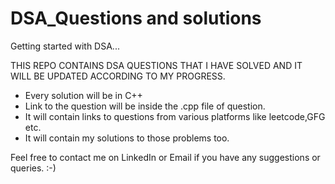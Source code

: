 # DSA_Questions and solutions 
Getting started with DSA... 


THIS REPO CONTAINS DSA QUESTIONS THAT I HAVE SOLVED AND IT WILL BE UPDATED ACCORDING TO MY PROGRESS.

- Every solution will be in C++
- Link to the question will be inside the .cpp file of question.
- It will contain links to questions from various platforms like leetcode,GFG etc.
- It will contain my solutions to those problems too.

Feel free to contact me on LinkedIn or Email if you have any suggestions or queries.
:-)
